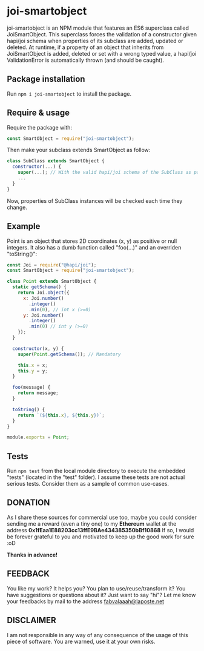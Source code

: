 # joi-smartobject

joi-smartobject is an NPM module that features an ES6 superclass called JoiSmartObject. This superclass forces the validation of a constructor given hapi/joi schema when properties of its subclass are added, updated or deleted. At runtime, if a property of an object that inherits from JoiSmartObject is added, deleted or set with a wrong typed value, a hapi/joi ValidationError is automatically thrown (and should be caught).

## Package installation

Run `npm i joi-smartobject` to install the package.

## Require & usage

Require the package with:

```javascript
const SmartObject = require("joi-smartobject");
```

Then make your subclass extends SmartObject as follow:

```javascript
class SubClass extends SmartObject {
  constructor(...) {
    super(...); // With the valid hapi/joi schema of the SubClass as parameter
    ...
  }
}
```

Now, properties of SubClass instances will be checked each time they change.

## Example

Point is an object that stores 2D coordinates (x, y) as positive or null integers. It also has a dumb function called "foo(...)" and an overriden "toString()":

```javascript
const Joi = require("@hapi/joi");
const SmartObject = require("joi-smartobject");

class Point extends SmartObject {
  static getSchema() {
    return Joi.object({
      x: Joi.number()
        .integer()
        .min(0), // int x (>=0)
      y: Joi.number()
        .integer()
        .min(0) // int y (>=0)
    });
  }

  constructor(x, y) {
    super(Point.getSchema()); // Mandatory

    this.x = x;
    this.y = y;
  }

  foo(message) {
    return message;
  }

  toString() {
    return `(${this.x}, ${this.y})`;
  }
}

module.exports = Point;
```

## Tests

Run `npm test` from the local module directory to execute the embedded "tests" (located in the "test" folder). I assume these tests are not actual serious tests. Consider them as a sample of common use-cases.

## DONATION

As I share these sources for commercial use too, maybe you could consider sending me a reward (even a tiny one) to my **Ethereum** wallet at the address **0x1fEaa1E88203cc13ffE9BAe434385350bBf10868** If so, I would be forever grateful to you and motivated to keep up the good work for sure :oD

**Thanks in advance!**

## FEEDBACK

You like my work? It helps you? You plan to use/reuse/transform it? You have suggestions or questions about it? Just want to say "hi"? Let me know your feedbacks by mail to the address fabvalaaah@laposte.net

## DISCLAIMER

I am not responsible in any way of any consequence of the usage of this piece of software. You are warned, use it at your own risks.
